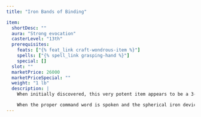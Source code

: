 ```yaml
---
title: "Iron Bands of Binding"

item:
  shortDesc: ""
  aura: "Strong evocation"
  casterLevel: "13th"
  prerequisites:
    feats: ["{% feat_link craft-wondrous-item %}"]
    spells: ["{% spell_link grasping-hand %}"]
    special: []
  slot: ""
  marketPrice: 26000
  marketPriceSpecial: ""
  weight: "1 lb"
  description: |
    When initially discovered, this very potent item appears to be a 3-inch-diameter rusty iron sphere with bandings on the globe.

    When the proper command word is spoken and the spherical iron device is hurled at an opponent, the bands expand and then contract to bind the target creature on a successful ranged touch attack. A single Large or smaller creature can be captured thus and held immobile until the command word is spoken to bring the bands into spherical form again. The creature can break (and ruin) the bands with a DC 30 Strength check or escape them with a DC 30 {% skill_link escape-artist %} check. _Iron bands of binding_ are usable once per day.
---
```

